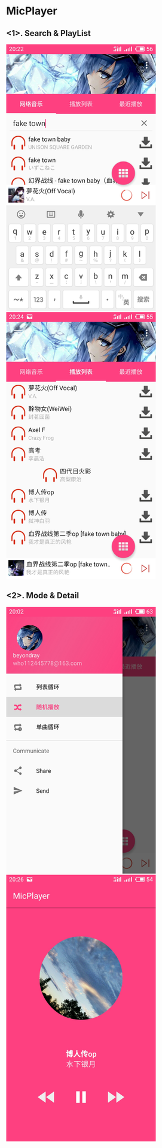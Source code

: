 MicPlayer 
=================

<1>. Search & PlayList
-----------------
<div><img width="400" height="711" src="/ScreenShots/search.jpg"/></div>
<div><img width="400" height="711" src="/ScreenShots/remove.jpg"/></div>

<2>. Mode & Detail
-------------
<div><img width="400" height="711" src="/ScreenShots/mode.jpg"/></div>
<div><img width="400" height="711" src="/ScreenShots/detail.jpg"/></div>




